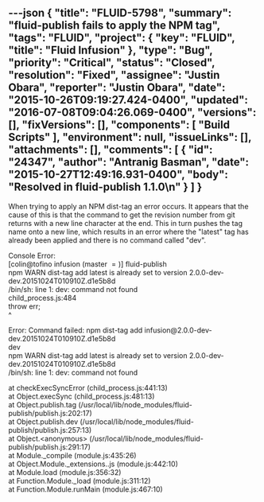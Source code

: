 ---json
{
  "title": "FLUID-5798",
  "summary": "fluid-publish fails to apply the NPM tag",
  "tags": "FLUID",
  "project": {
    "key": "FLUID",
    "title": "Fluid Infusion"
  },
  "type": "Bug",
  "priority": "Critical",
  "status": "Closed",
  "resolution": "Fixed",
  "assignee": "Justin Obara",
  "reporter": "Justin Obara",
  "date": "2015-10-26T09:19:27.424-0400",
  "updated": "2016-07-08T09:04:26.069-0400",
  "versions": [],
  "fixVersions": [],
  "components": [
    "Build Scripts"
  ],
  "environment": null,
  "issueLinks": [],
  "attachments": [],
  "comments": [
    {
      "id": "24347",
      "author": "Antranig Basman",
      "date": "2015-10-27T12:49:16.931-0400",
      "body": "Resolved in fluid-publish 1.1.0\n"
    }
  ]
}
---
When trying to apply an NPM dist-tag an error occurs. It appears that the cause of this is that the command to get the revision number from git returns with a new line character at the end. This in turn pushes the tag name onto a new line, which results in an error where the "latest" tag has already been applied and there is no command called "dev".

Console Error:\
\[colin\@tofino infusion (master $=)]$ fluid-publish \
npm WARN dist-tag add latest is already set to version 2.0.0-dev-dev.20151024T010910Z.d1e5b8d \
/bin/sh: line 1: dev: command not found \
child\_process.js:484 \
throw err; \
^&#x20;

Error: Command failed: npm dist-tag add infusion\@2.0.0-dev-dev.20151024T010910Z.d1e5b8d \
dev \
npm WARN dist-tag add latest is already set to version 2.0.0-dev-dev.20151024T010910Z.d1e5b8d \
/bin/sh: line 1: dev: command not found&#x20;

at checkExecSyncError (child\_process.js:441:13) \
at Object.execSync (child\_process.js:481:13) \
at Object.publish.tag (/usr/local/lib/node\_modules/fluid-publish/publish.js:202:17) \
at Object.publish.dev (/usr/local/lib/node\_modules/fluid-publish/publish.js:257:13) \
at Object.\<anonymous> (/usr/local/lib/node\_modules/fluid-publish/publish.js:291:17) \
at Module.\_compile (module.js:435:26) \
at Object.Module.\_extensions..js (module.js:442:10) \
at Module.load (module.js:356:32) \
at Function.Module.\_load (module.js:311:12) \
at Function.Module.runMain (module.js:467:10)&#x20;

        